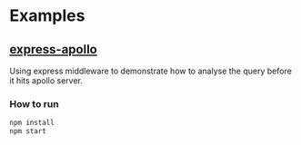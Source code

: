 # Examples

## [express-apollo](examples/express-apollo)

Using express middleware to demonstrate how to analyse the query before it hits apollo server.

### How to run

```sh
npm install
npm start
```
